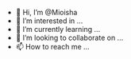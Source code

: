 - 👋 Hi, I’m @Mioisha
- 👀 I’m interested in ...
- 🌱 I’m currently learning ...
- 💞️ I’m looking to collaborate on ...
- 📫 How to reach me ...

<!---
Mioisha/Mioisha is a ✨ special ✨ repository because its `README.md` (this file) appears on your GitHub profile.
You can click the Preview link to take a look at your changes.
--->
